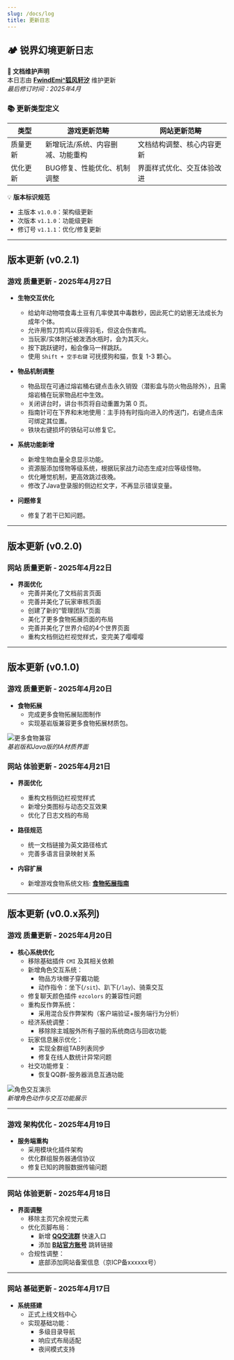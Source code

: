 ```yaml
---
slug: /docs/log
title: 更新日志
---
```


## 🏕️ 锐界幻境更新日志

<div class="log-header">

**📌 文档维护声明**  
本日志由 [**FwindEmi^狐风轩汐**](https://space.bilibili.com/359174372?spm_id_from=333.1007.0.0) 维护更新  
*最后修订时间：2025年4月*

</div>

### 📚 更新类型定义

<table className="log-definition">
  <thead>
    <tr>
      <th width="15%">类型</th>
      <th width="40%">游戏更新范畴</th>
      <th width="40%">网站更新范畴</th>
    </tr>
  </thead>
  <tbody>
    <tr>
      <td className="type-quality">质量更新</td>
      <td>新增玩法/系统、内容删减、功能重构</td>
      <td>文档结构调整、核心内容更新</td>
    </tr>
    <tr>
      <td className="type-optimize">优化更新</td>
      <td>BUG修复、性能优化、机制调整</td>
      <td>界面样式优化、交互体验改进</td>
    </tr>
  </tbody>
</table>

<div class="update-tips">

💡 **版本标识规范**  
- 主版本 `v1.0.0`：架构级更新  
- 次版本 `v1.1.0`：功能级更新  
- 修订号 `v1.1.1`：优化/修复更新

</div>

---
## **版本更新 (v0.2.1)**

### 游戏 **质量**更新 - 2025年4月27日
- **生物交互优化**  
    - 给幼年动物喂食毒土豆有几率使其中毒数秒，因此死亡的幼崽无法成长为成年个体。  
    - 允许用剪刀剪鸡以获得羽毛，但这会伤害鸡。  
    - 当玩家/实体附近被泼洒水瓶时，会为其灭火。  
    - 按下跳跃键时，船会像马一样跳跃。  
    - 使用 `Shift + 空手右键` 可抚摸狗和猫，恢复 1-3 颗心。  

- **物品机制调整**  
    - 物品现在可通过熔岩桶右键点击永久销毁（潜影盒与防火物品除外），且需熔岩桶在玩家物品栏中生效。  
    - 关闭讲台时，讲台书页将自动重置为第 0 页。  
    - 指南针可在下界和末地使用：主手持有时指向进入的传送门，右键点击床可绑定其位置。  
    - 铁块右键损坏的铁砧可以修复它。  

- **系统功能新增**  
    - 新增生物血量全息显示功能。  
    - 资源服添加怪物等级系统，根据玩家战力动态生成对应等级怪物。  
    - 优化睡觉机制，更高效跳过夜晚。  
    - 修改了Java登录服的侧边栏文字，不再显示错误变量。  

- **问题修复**  
    - 修复了若干已知问题。  

---

## **版本更新 (v0.2.0)**

### 网站 **质量**更新 - 2025年4月22日
- **界面优化**  
    - 完善并美化了文档前言页面
    - 完善并美化了玩家审核页面
    - 创建了新的“管理团队”页面
    - 美化了更多食物拓展页面的布局
    - 完善并美化了世界介绍的4个世界页面
    - 重构文档侧边栏视觉样式，变完美了嘤嘤嘤

---

## **版本更新 (v0.1.0)**

### 游戏 **质量**更新 - 2025年4月20日
- **食物拓展**  
    - 完成更多食物拓展贴图制作
    - 实现基岩版兼容更多食物拓展材质包。

![更多食物兼容](/img/server-log/food-ia.png "更多食物")  
*基岩版和Java版的IA材质界面*

### 网站 **体验**更新 - 2025年4月21日
- **界面优化**  
    - 重构文档侧边栏视觉样式
    - 新增分类图标与动态交互效果
    - 优化了日志文档的布局

- **路径规范**  
    - 统一文档链接为英文路径格式
    - 完善多语言目录映射关系

- **内容扩展**  
    - 新增游戏食物系统文档:  [**食物拓展指南**](https://miragedge.top/docs/gameplay/food/)  

---

## **版本更新 (v0.0.x系列)**

### 游戏 **质量**更新 - 2025年4月20日
- **核心系统优化**  
  - 移除基础插件 `CMI` 及其相关依赖
  - 新增角色交互系统：
    - 物品方块帽子穿戴功能
    - 动作指令：坐下(`/sit`)、趴下(`/lay`)、骑乘交互
  - 修复聊天颜色插件 `ezcolors` 的兼容性问题
  - 重构反作弊系统：
    - 采用混合反作弊架构（客户端验证+服务端行为分析）
  - 经济系统调整：
    - 移除除主城服外所有子服的系统商店与回收功能
  - 玩家信息展示优化：
    - 实现全群组TAB列表同步
    - 修复在线人数统计异常问题
  - 社交功能修复：
    - 恢复QQ群-服务器消息互通功能

![角色交互演示](/img/server-log/lay-sit.png "动作系统")  
*新增角色动作与交互功能展示*

***

### 游戏 **架构**优化 - 2025年4月19日
- **服务端重构**  
  - 采用模块化插件架构
  - 优化群组服务器通信协议
  - 修复已知的跨服数据传输问题

***

### 网站 **体验**更新 - 2025年4月18日
- **界面调整**  
  - 移除主页冗余视觉元素
  - 优化页脚布局：
    - 新增 [**QQ交流群**](https://qm.qq.com/) 快速入口
    - 添加 [**B站官方账号**](https://bilibili.com/) 跳转链接
  - 合规性调整：
    - 底部添加网站备案信息（京ICP备xxxxxx号）

***

### 网站 **基础**更新 - 2025年4月17日 
- **系统搭建**  
  - 正式上线文档中心
  - 实现基础功能：
    - 多级目录导航
    - 响应式布局适配
    - 夜间模式支持